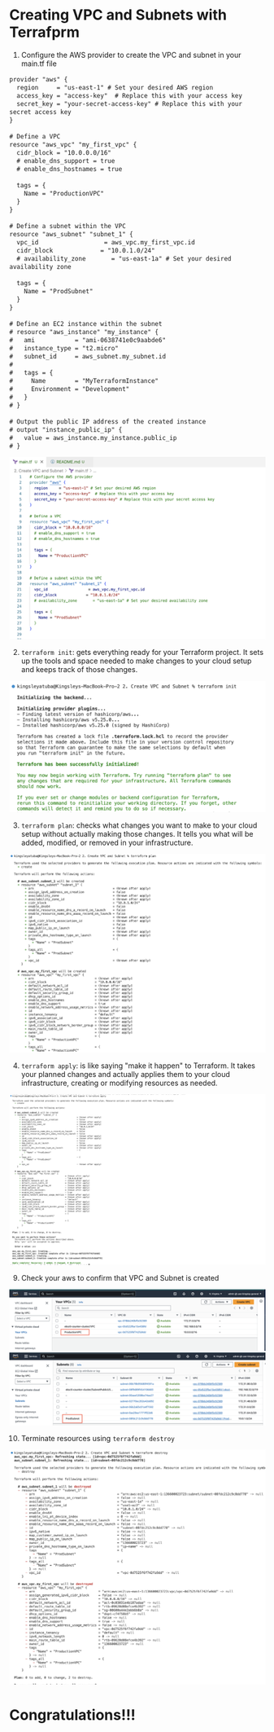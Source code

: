 # Creating VPC and Subnets with Terrafprm

1. Configure the AWS provider to create the VPC and subnet in your main.tf file

```
provider "aws" {
  region     = "us-east-1" # Set your desired AWS region
  access_key = "access-key"  # Replace this with your access key
  secret_key = "your-secret-access-key" # Replace this with your secret access key
}

# Define a VPC
resource "aws_vpc" "my_first_vpc" {
  cidr_block = "10.0.0.0/16"
  # enable_dns_support = true
  # enable_dns_hostnames = true

  tags = {
    Name = "ProductionVPC"
  }
}

# Define a subnet within the VPC
resource "aws_subnet" "subnet_1" {
  vpc_id                  = aws_vpc.my_first_vpc.id
  cidr_block             = "10.0.1.0/24"
  # availability_zone       = "us-east-1a" # Set your desired availability zone

  tags = {
    Name = "ProdSubnet"
  }
}

# Define an EC2 instance within the subnet
# resource "aws_instance" "my_instance" {
#   ami           = "ami-0638741e0c9aabde6" 
#   instance_type = "t2.micro"
#   subnet_id     = aws_subnet.my_subnet.id
# 
#   tags = {
#     Name        = "MyTerraformInstance"
#     Environment = "Development"
#   }
# }

# Output the public IP address of the created instance
# output "instance_public_ip" {
#   value = aws_instance.my_instance.public_ip
# }
```
![brew init](./img/0.png)


2. `terraform init`:  gets everything ready for your Terraform project. 
It sets up the tools and space needed to make changes to your cloud setup and keeps track of those changes.

![brew init](./img/1.png)

3. `terraform plan`:  checks what changes you want to make to your cloud setup without actually making those changes. 
It tells you what will be added, modified, or removed in your infrastructure.

![terraform plan](./img/2.png)

4. `terraform apply`: is like saying "make it happen" to Terraform. 
It takes your planned changes and actually applies them to your cloud infrastructure, creating or modifying resources as needed.

![terraform apply](./img/3.png)


9. Check your aws to confirm that VPC and Subnet is created

![ec2 confirmation on dashboard](./img/4.png)
![ec2 confirmation on dashboard](./img/5.png)

10. Terminate resources using `terraform destroy`

![ec2 terminated](./img/6.png)

# Congratulations!!!
